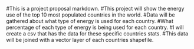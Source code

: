 #This is a project proposal markdown.
#This project will show the energy use of the top 10 most populated countries in the world.
#Data will be gathered about what type of energy is used for each country.
#What percentage of each type of energy is being used for each country.
#I will create a csv that has the data for these specific countries stats.
#This data will be joined with a vector layer of each countries shapefile.
#
